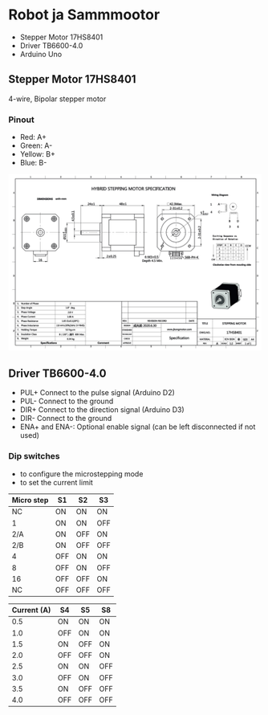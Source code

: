 # Robot ja Sammmootor

- Stepper Motor 17HS8401
- Driver TB6600-4.0
- Arduino Uno

## Stepper Motor 17HS8401

4-wire, Bipolar stepper motor

### Pinout

- Red: A+
- Green: A-
- Yellow: B+
- Blue: B-

![Stepping Motor 17HS8401 spec](img/stepping_motor_spec.jpg)

## Driver TB6600-4.0

- PUL+ Connect to the pulse signal (Arduino D2)
- PUL- Connect to the ground
- DIR+ Connect to the direction signal (Arduino D3)
- DIR- Connect to the ground
- ENA+ and ENA-: Optional enable signal (can be left disconnected if not used)

### Dip switches

- to configure the microstepping mode
- to set the current limit

|Micro step| S1| S2| S3|
|----------|---|---|---|
|        NC| ON| ON| ON|
|         1| ON| ON|OFF|
|       2/A| ON|OFF| ON|
|       2/B| ON|OFF|OFF|
|         4|OFF| ON| ON|
|         8|OFF| ON|OFF|
|        16|OFF|OFF| ON|
|        NC|OFF|OFF|OFF|

|Current (A)| S4| S5| S8|
|-----------|---|---|---|
|        0.5| ON| ON| ON|
|        1.0|OFF| ON| ON|
|        1.5| ON|OFF| ON|
|        2.0|OFF|OFF| ON|
|        2.5| ON| ON|OFF|
|        3.0|OFF| ON|OFF|
|        3.5| ON|OFF|OFF|
|        4.0|OFF|OFF|OFF|
